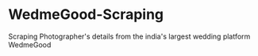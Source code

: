 # WedmeGood-Scraping
Scraping Photographer's details from the india's largest wedding platform WedmeGood 

